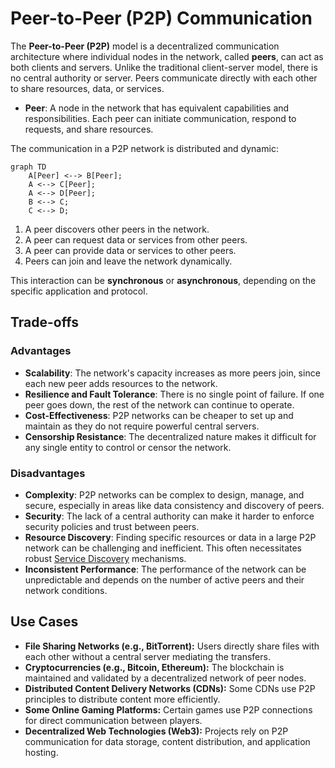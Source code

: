 # Peer-to-Peer (P2P) Communication



The **Peer-to-Peer (P2P)** model is a decentralized communication architecture where individual nodes in the network, called **peers**, can act as both clients and servers. Unlike the traditional client-server model, there is no central authority or server. Peers communicate directly with each other to share resources, data, or services.

-   **Peer**: A node in the network that has equivalent capabilities and responsibilities. Each peer can initiate communication, respond to requests, and share resources.

The communication in a P2P network is distributed and dynamic:

```mermaid
graph TD
    A[Peer] <--> B[Peer];
    A <--> C[Peer];
    A <--> D[Peer];
    B <--> C;
    C <--> D;
```

1.  A peer discovers other peers in the network.
2.  A peer can request data or services from other peers.
3.  A peer can provide data or services to other peers.
4.  Peers can join and leave the network dynamically.

This interaction can be **synchronous** or **asynchronous**, depending on the specific application and protocol.

## Trade-offs

### Advantages

-   **Scalability**: The network's capacity increases as more peers join, since each new peer adds resources to the network.
-   **Resilience and Fault Tolerance**: There is no single point of failure. If one peer goes down, the rest of the network can continue to operate.
-   **Cost-Effectiveness**: P2P networks can be cheaper to set up and maintain as they do not require powerful central servers.
-   **Censorship Resistance**: The decentralized nature makes it difficult for any single entity to control or censor the network.

### Disadvantages

-   **Complexity**: P2P networks can be complex to design, manage, and secure, especially in areas like data consistency and discovery of peers.
-   **Security**: The lack of a central authority can make it harder to enforce security policies and trust between peers.
-   **Resource Discovery**: Finding specific resources or data in a large P2P network can be challenging and inefficient. This often necessitates robust [Service Discovery](../../../patterns/service-discovery/README.md) mechanisms.
-   **Inconsistent Performance**: The performance of the network can be unpredictable and depends on the number of active peers and their network conditions.

## Use Cases

-   **File Sharing Networks (e.g., BitTorrent):** Users directly share files with each other without a central server mediating the transfers.
-   **Cryptocurrencies (e.g., Bitcoin, Ethereum):** The blockchain is maintained and validated by a decentralized network of peer nodes.
-   **Distributed Content Delivery Networks (CDNs):** Some CDNs use P2P principles to distribute content more efficiently.
-   **Some Online Gaming Platforms:** Certain games use P2P connections for direct communication between players.
-   **Decentralized Web Technologies (Web3):** Projects rely on P2P communication for data storage, content distribution, and application hosting.

